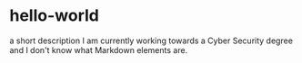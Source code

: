 # hello-world
a short description
I am currently working towards a Cyber Security degree and I don't know what Markdown elements are.
